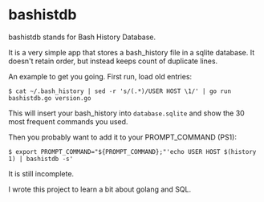 # bashistdb

bashistdb stands for Bash History Database.

It is a very simple app that stores a bash_history file in a sqlite database.
It doesn't retain order, but instead keeps count of duplicate lines.

An example to get you going. First run, load old entries:

    $ cat ~/.bash_history | sed -r 's/(.*)/USER HOST \1/' | go run bashistdb.go version.go

This will insert your bash_history into `database.sqlite` and show the 30 most frequent commands you used.

Then you probably want to add it to your PROMPT_COMMAND (PS1):

    $ export PROMPT_COMMAND="${PROMPT_COMMAND};"'echo USER HOST $(history 1) | bashistdb -s'

It is still incomplete.

I wrote this project to learn a bit about golang and SQL.
